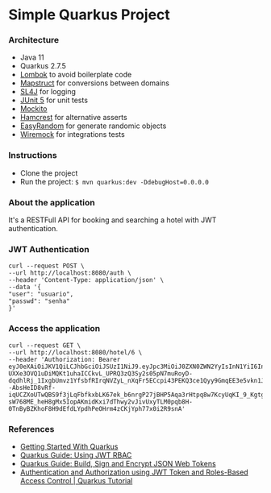 # Simple Quarkus Project

### Architecture
- Java 11
- Quarkus 2.7.5
- [Lombok](https://projectlombok.org) to avoid boilerplate code
- [Mapstruct](https://mapstruct.org) for conversions between domains
- [SL4J](https://www.slf4j.org/manual.html) for logging
- [JUnit 5](https://junit.org/junit5/docs/current/user-guide) for unit tests
- [Mockito](https://javadoc.io/doc/org.mockito/mockito-core/latest/org/mockito/Mockito.html)
- [Hamcrest](http://hamcrest.org/JavaHamcrest) for alternative asserts
- [EasyRandom](https://github.com/j-easy/easy-random) for generate randomic objects
- [Wiremock](https://wiremock.org/docs/junit-jupiter) for integrations tests

### Instructions
- Clone the project
- Run the project: `$ mvn quarkus:dev -DdebugHost=0.0.0.0`

### About the application
It's a RESTFull API for booking and searching a hotel with JWT authentication.

### JWT Authentication 
```shell
curl --request POST \
--url http://localhost:8080/auth \
--header 'Content-Type: application/json' \
--data '{
"user": "usuario",
"passwd": "senha"
}'
```

### Access the application
```shell
curl --request GET \
--url http://localhost:8080/hotel/6 \
--header 'Authorization: Bearer eyJ0eXAiOiJKV1QiLCJhbGciOiJSUzI1NiJ9.eyJpc3MiOiJ0ZXN0ZWN2YyIsInN1YiI6InVzdWFyaW8iLCJncm91cHMiOlsidXNlciJdLCJleHAiOjE2NjE5ODc4NDMsImlhdCI6MTY2MTkwMTQ0NCwianRpIjoiZTE0M2Y3Y2YtYWZkYi00NmRmLWE5ZWYtYTc2YjVhZjQwMTM2In0.S_NyIIyLxKxBZ0z_9-UXXe3OVQ1uDiMQKt1uhaICCkvL_UPRQ3zQ3Sy2s05pN7muRoyD-dqdhlRj_1IxgbUmvz1YfsbfRIrqNVZyL_nXqFr5ECcpi43PEKQ3ce1Qyy9GmqEE3e5vkn1Ja--AbsHeID8vRf-iqUCZXoUTwQBS9f3jLqFbfkxbLK67ek_b6nrgP27jBHP5Aqa3rHtpq8w7KcyUqKI_9_Kgtgxu1azwckv4DpdB3Z-sW768ME_heH8gMx5IopAKmidKxi7dThwy2vJivUxyTLM0pqb8H-0TnByBZKhoF8H9dEfdLYpdhPeOHrm4zCKjYph77x0i2R9snA'
```

### References
- [Getting Started With Quarkus](https://www.section.io/engineering-education/how-to-work-with-lombok-on-quarkus)
- [Quarkus Guide: Using JWT RBAC](https://quarkus.io/guides/security-jwt#adding-a-public-key)
- [Quarkus Guide: Build, Sign and Encrypt JSON Web Tokens](https://quarkus.io/guides/security-jwt-build)
- [Authentication and Authorization using JWT Token and Roles-Based Access Control | Quarkus Tutorial](https://www.youtube.com/watch?v=0FVJlSJR0Zo&t=3s)

